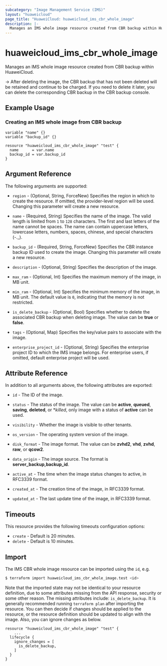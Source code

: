 ```yaml
---
subcategory: "Image Management Service (IMS)"
layout: "huaweicloud"
page_title: "HuaweiCloud: huaweicloud_ims_cbr_whole_image"
description: |-
  Manages an IMS whole image resource created from CBR backup within HuaweiCloud.
---
```


# huaweicloud_ims_cbr_whole_image

Manages an IMS whole image resource created from CBR backup within HuaweiCloud.

-> After deleting the image, the CBR backup that has not been deleted will be retained and continue to be charged.
   If you need to delete it later, you can delete the corresponding CBR backup in the CBR backup console.

## Example Usage

### Creating an IMS whole image from CBR backup

```hcl
variable "name" {}
variable "backup_id" {}

resource "huaweicloud_ims_cbr_whole_image" "test" {
  name      = var.name
  backup_id = var.backup_id
}
```

## Argument Reference

The following arguments are supported:

* `region` - (Optional, String, ForceNew) Specifies the region in which to create the resource.
  If omitted, the provider-level region will be used. Changing this parameter will create a new resource.

* `name` - (Required, String) Specifies the name of the image.
  The valid length is limited from `1` to `128` characters.
  The first and last letters of the name cannot be spaces.
  The name can contain uppercase letters, lowercase letters, numbers, spaces, chinese, and special characters (-._).

* `backup_id` - (Required, String, ForceNew) Specifies the CBR instance backup ID used to create the image.
  Changing this parameter will create a new resource.

* `description` - (Optional, String) Specifies the description of the image.

* `max_ram` - (Optional, Int) Specifies the maximum memory of the image, in MB unit.

* `min_ram` - (Optional, Int) Specifies the minimum memory of the image, in MB unit.
  The default value is `0`, indicating that the memory is not restricted.

* `is_delete_backup` - (Optional, Bool) Specifies whether to delete the associated CBR backup when deleting image.
  The value can be **true** or **false**.

* `tags` - (Optional, Map) Specifies the key/value pairs to associate with the image.

* `enterprise_project_id` - (Optional, String) Specifies the enterprise project ID to which the IMS image belongs.
  For enterprise users, if omitted, default enterprise project will be used.

## Attribute Reference

In addition to all arguments above, the following attributes are exported:

* `id` - The ID of the image.

* `status` - The status of the image. The value can be **active**, **queued**, **saving**, **deleted**, or **killed*,
  only image with a status of **active** can be used.

* `visibility` - Whether the image is visible to other tenants.

* `os_version` - The operating system version of the image.

* `disk_format` - The image format. The value can be **zvhd2**, **vhd**, **zvhd**, **raw**, or **qcow2**.

* `data_origin` - The image source. The format is **server_backup,backup_id**.

* `active_at` - The time when the image status changes to active, in RFC3339 format.

* `created_at` - The creation time of the image, in RFC3339 format.

* `updated_at` - The last update time of the image, in RFC3339 format.

## Timeouts

This resource provides the following timeouts configuration options:

* `create` - Default is 20 minutes.
* `delete` - Default is 10 minutes.

## Import

The IMS CBR whole image resource can be imported using the `id`, e.g.

```bash
$ terraform import huaweicloud_ims_cbr_whole_image.test <id>
```

Note that the imported state may not be identical to your resource definition, due to some attributes missing from the
API response, security or some other reason. The missing attributes include: `is_delete_backup`.
It is generally recommended running `terraform plan` after importing the resource. You can then decide if changes should
be applied to the resource, or the resource definition should be updated to align with the image. Also, you can ignore
changes as below.

```
resource "huaweicloud_ims_cbr_whole_image" "test" {
    ...
  lifecycle {
    ignore_changes = [
      is_delete_backup,
    ]
  }
}
```
